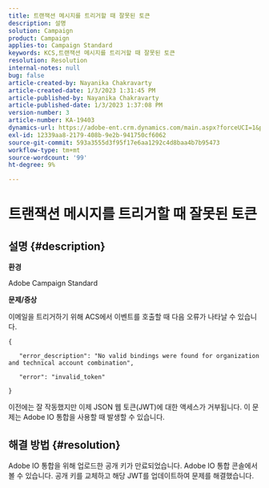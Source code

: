 ```yaml
---
title: 트랜잭션 메시지를 트리거할 때 잘못된 토큰
description: 설명
solution: Campaign
product: Campaign
applies-to: Campaign Standard
keywords: KCS,트랜잭션 메시지를 트리거할 때 잘못된 토큰
resolution: Resolution
internal-notes: null
bug: false
article-created-by: Nayanika Chakravarty
article-created-date: 1/3/2023 1:31:45 PM
article-published-by: Nayanika Chakravarty
article-published-date: 1/3/2023 1:37:08 PM
version-number: 3
article-number: KA-19403
dynamics-url: https://adobe-ent.crm.dynamics.com/main.aspx?forceUCI=1&pagetype=entityrecord&etn=knowledgearticle&id=e553d6f3-6a8b-ed11-81ac-6045bd006149
exl-id: 12339aa8-2179-408b-9e2b-941750cf6062
source-git-commit: 593a3555d3f95f17e6aa1292c4d8baa4b7b95473
workflow-type: tm+mt
source-wordcount: '99'
ht-degree: 9%

---
```


# 트랜잭션 메시지를 트리거할 때 잘못된 토큰

## 설명 {#description}


<b>환경</b>

Adobe Campaign Standard

<b>문제/증상</b>

이메일을 트리거하기 위해 ACS에서 이벤트를 호출할 때 다음 오류가 나타날 수 있습니다.






```
{

   "error_description": "No valid bindings were found for organization and technical account combination",

   "error": "invalid_token"

}
```






이전에는 잘 작동했지만 이제 JSON 웹 토큰(JWT)에 대한 액세스가 거부됩니다. 이 문제는 Adobe IO 통합을 사용할 때 발생할 수 있습니다.


## 해결 방법 {#resolution}


Adobe IO 통합을 위해 업로드한 공개 키가 만료되었습니다. Adobe IO 통합 콘솔에서 볼 수 있습니다. 공개 키를 교체하고 해당 JWT를 업데이트하여 문제를 해결했습니다.
